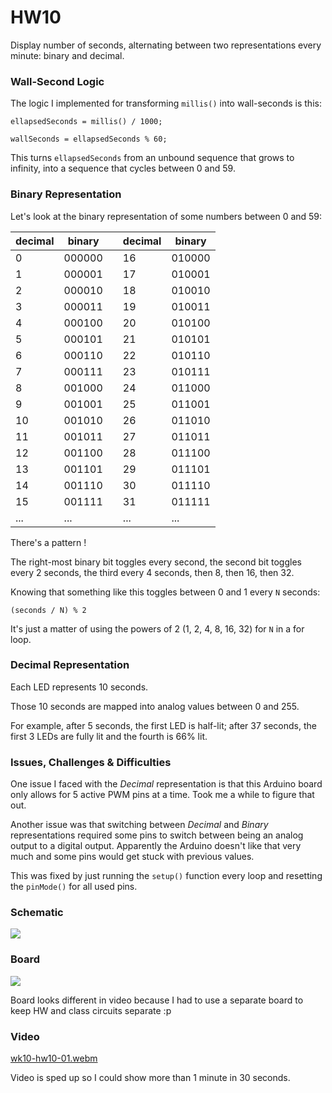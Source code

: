 # HW10

Display number of seconds, alternating between two representations every minute: binary and decimal.

### Wall-Second Logic

The logic I implemented for transforming ```millis()``` into wall-seconds is this:

```ellapsedSeconds = millis() / 1000;```

```wallSeconds = ellapsedSeconds % 60;```

This turns ```ellapsedSeconds``` from an unbound sequence that grows to infinity, into a sequence that cycles between 0 and 59.


### Binary Representation

Let's look at the binary representation of some numbers between 0 and 59:

| decimal | binary | | decimal | binary |
| --- | --- | ------- | --- | --- |
|  0 | 000000 | | 16 | 010000 |
|  1 | 000001 | | 17 | 010001 |
|  2 | 000010 | | 18 | 010010 |
|  3 | 000011 | | 19 | 010011 |
|  4 | 000100 | | 20 | 010100 |
|  5 | 000101 | | 21 | 010101 |
|  6 | 000110 | | 22 | 010110 |
|  7 | 000111 | | 23 | 010111 |
|  8 | 001000 | | 24 | 011000 |
|  9 | 001001 | | 25 | 011001 |
| 10 | 001010 | | 26 | 011010 |
| 11 | 001011 | | 27 | 011011 |
| 12 | 001100 | | 28 | 011100 |
| 13 | 001101 | | 29 | 011101 |
| 14 | 001110 | | 30 | 011110 |
| 15 | 001111 | | 31 | 011111 |
| ... | ... | | ... | ... |


There's a pattern !

The right-most binary bit toggles every second, the second bit toggles every 2 seconds, the third every 4 seconds, then 8, then 16, then 32.

Knowing that something like this toggles between 0 and 1 every ```N``` seconds:

```(seconds / N) % 2```

It's just a matter of using the powers of 2 (1, 2, 4, 8, 16, 32) for ```N``` in a for loop.


### Decimal Representation

Each LED represents 10 seconds.

Those 10 seconds are mapped into analog values between 0 and 255.

For example, after 5 seconds, the first LED is half-lit; after 37 seconds, the first 3 LEDs are fully lit and the fourth is 66% lit.


### Issues, Challenges & Difficulties

One issue I faced with the *Decimal* representation is that this Arduino board only allows for 5 active PWM pins at a time. Took me a while to figure that out.

Another issue was that switching between *Decimal* and *Binary* representations required some pins to switch between being an analog output to a digital output. Apparently the Arduino doesn't like that very much and some pins would get stuck with previous values.

This was fixed by just running the ```setup()``` function every loop and resetting the ```pinMode()``` for all used pins.

### Schematic

![](./imgs/wk10-hw10-01_sch.png)

### Board

![](./imgs/wk10-hw10-01_bb.png)

Board looks different in video because I had to use a separate board to keep HW and class circuits separate :p

### Video

[wk10-hw10-01.webm](https://github.com/DM-GY-6063-2023F-D/HW10/assets/850815/9bc00f47-c109-40bd-804d-5ab0e4486c57)

Video is sped up so I could show more than 1 minute in 30 seconds.
